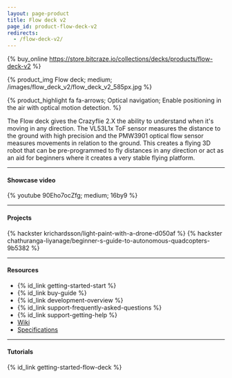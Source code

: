 ```yaml
---
layout: page-product
title: Flow deck v2
page_id: product-flow-deck-v2
redirects:
  - /flow-deck-v2/
---
```


{% buy_online https://store.bitcraze.io/collections/decks/products/flow-deck-v2 %}

{% product_img Flow deck; medium;
/images/flow_deck_v2/flow_deck_v2_585px.jpg
%}


{% product_highlight
fa fa-arrows;
Optical navigation;
Enable positioning in the air with optical motion detection.
%}

The Flow deck gives the Crazyflie 2.X the ability to understand when it's moving in any direction.
The VL53L1x ToF sensor measures the distance to the ground with high precision and the PMW3901 optical flow sensor measures movements in relation to the ground.
This creates a flying 3D robot that can be pre-programmed to fly distances in any direction or act as an aid for beginners where it creates a very stable flying platform.

---

#### Showcase video
{% youtube 90Eho7ocZfg; medium; 16by9 %}

---

#### Projects
{% hackster krichardsson/light-paint-with-a-drone-d050af %}
{% hackster chathuranga-liyanage/beginner-s-guide-to-autonomous-quadcopters-9b5382 %}

---

#### Resources

- {% id_link getting-started-start %}
- {% id_link buy-guide %}
- {% id_link development-overview %}
- {% id_link support-frequently-asked-questions %}
- {% id_link support-getting-help %}
- [Wiki](https://wiki.bitcraze.io/projects:crazyflie2:expansionboards:flow-v2)
- [Specifications](https://store.bitcraze.io/products/flow-deck-v2)

---

#### Tutorials

{% id_link getting-started-flow-deck %}
